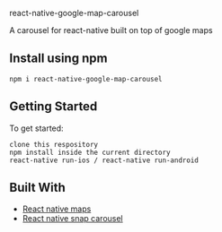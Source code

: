 react-native-google-map-carousel

A carousel for react-native built on top of google maps

## Install using npm
```
npm i react-native-google-map-carousel
```

## Getting Started

To get started: 
```
clone this respository
npm install inside the current directory
react-native run-ios / react-native run-android
```

## Built With

* [React native maps](https://github.com/react-native-community/react-native-maps)
* [React native snap carousel](https://github.com/archriss/react-native-snap-carousel)
